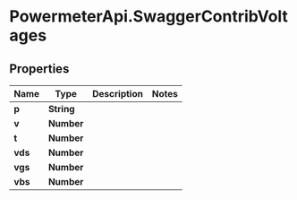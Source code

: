 # PowermeterApi.SwaggerContribVoltages

## Properties

Name | Type | Description | Notes
------------ | ------------- | ------------- | -------------
**p** | **String** |  | 
**v** | **Number** |  | 
**t** | **Number** |  | 
**vds** | **Number** |  | 
**vgs** | **Number** |  | 
**vbs** | **Number** |  | 



